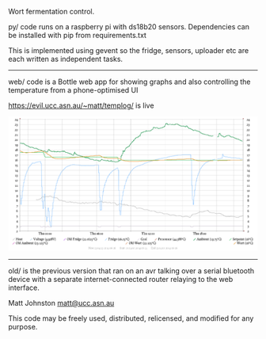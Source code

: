 Wort fermentation control.

py/ code runs on a raspberry pi with ds18b20 sensors.
Dependencies can be installed with pip from requirements.txt

This is implemented using gevent so the fridge, sensors, uploader
etc are each written as independent tasks.

---

web/ code is a Bottle web app for showing graphs and also
controlling the temperature from a phone-optimised UI

https://evil.ucc.asn.au/~matt/templog/ is live

![graph](templog.png)

---

old/ is the previous version that ran on an avr talking over a serial bluetooth device
with a separate internet-connected router relaying to the web interface.


Matt Johnston
matt@ucc.asn.au

This code may be freely used, distributed, relicensed, and modified for any purpose.
